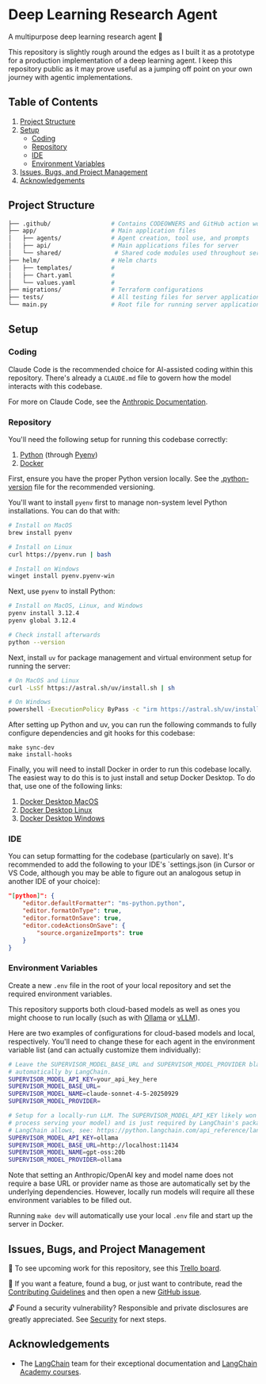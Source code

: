 # Deep Learning Research Agent

A multipurpose deep learning research agent 🔗

This repository is slightly rough around the edges as I built it as a prototype for a production implementation of a deep learning agent. I keep this repository public as it may prove useful as a jumping off point on your own journey with agentic implementations.

## Table of Contents

1. [Project Structure](#project-structure)
2. [Setup](#setup)
    - [Coding](#coding)
    - [Repository](#repository)
    - [IDE](#ide)
    - [Environment Variables](#environment-variables)
3. [Issues, Bugs, and Project Management](#issues-bugs-and-project-management)
4. [Acknowledgements](#️-acknowledgements)

## Project Structure

```bash
├── .github/                 # Contains CODEOWNERS and GitHub action workflows
├── app/                     # Main application files
│   ├── agents/              # Agent creation, tool use, and prompts
│   ├── api/                 # Main applications files for server
│   └── shared/               # Shared code modules used throughout server
├── helm/                    # Helm charts
│   ├── templates/           #
│   ├── Chart.yaml           #
│   └── values.yaml          #
├── migrations/              # Terraform configurations
├── tests/                   # All testing files for server application
└── main.py                  # Root file for running server application
```

## Setup

### Coding

Claude Code is the recommended choice for AI-assisted coding within this repository. There's already a `CLAUDE.md` file to govern how the model interacts with this codebase.

For more on Claude Code, see the [Anthropic Documentation](https://www.claude.com/product/claude-code).

### Repository

You'll need the following setup for running this codebase correctly:

1. [Python](https://www.python.org) (through [Pyenv](https://github.com/pyenv/pyenv))
2. [Docker](https://www.docker.com)

First, ensure you have the proper Python version locally. See the [.python-version](./.python-version) file for the recommended versioning.

You'll want to install `pyenv` first to manage non-system level Python installations. You can do that with:

```bash
# Install on MacOS
brew install pyenv

# Install on Linux
curl https://pyenv.run | bash

# Install on Windows
winget install pyenv.pyenv-win
```

Next, use `pyenv` to install Python:

```bash
# Install on MacOS, Linux, and Windows
pyenv install 3.12.4
pyenv global 3.12.4

# Check install afterwards
python --version
```

Next, install `uv` for package management and virtual environment setup for running the server:

```bash
# On MacOS and Linux
curl -LsSf https://astral.sh/uv/install.sh | sh

# On Windows
powershell -ExecutionPolicy ByPass -c "irm https://astral.sh/uv/install.ps1 | iex"
```

After setting up Python and uv, you can run the following commands to fully configure dependencies and git hooks for this codebase:

```base
make sync-dev
make install-hooks
```

Finally, you will need to install Docker in order to run this codebase locally. The easiest way to do this is to just install and setup Docker Desktop. To do that, use one of the following links:

1. [Docker Desktop MacOS](https://docs.docker.com/desktop/setup/install/mac-install)
2. [Docker Desktop Linux](https://docs.docker.com/desktop/setup/install/linux)
3. [Docker Desktop Windows](https://docs.docker.com/desktop/setup/install/windows-install)

### IDE

You can setup formatting for the codebase (particularly on save). It's recommended to add the following to your IDE's `settings.json (in Cursor or VS Code, although you may be able to figure out an analogous setup in another IDE of your choice):

```json
"[python]": {
    "editor.defaultFormatter": "ms-python.python",
    "editor.formatOnType": true,
    "editor.formatOnSave": true,
    "editor.codeActionsOnSave": {
        "source.organizeImports": true
    }
}
```

### Environment Variables

Create a new `.env` file in the root of your local repository and set the required environment variables.

This repository supports both cloud-based models as well as ones you might choose to run locally (such as with [Ollama](https://ollama.com) or [vLLM](https://docs.vllm.ai)).

Here are two examples of configurations for cloud-based models and local, respectively. You'll need to change these for each agent in the environment variable list (and can actually customize them individually):

```bash
# Leave the SUPERVISOR_MODEL_BASE_URL and SUPERVISOR_MODEL_PROVIDER blank for Anthropic usage as those are set
# automatically by LangChain.
SUPERVISOR_MODEL_API_KEY=your_api_key_here
SUPERVISOR_MODEL_BASE_URL=
SUPERVISOR_MODEL_NAME=claude-sonnet-4-5-20250929
SUPERVISOR_MODEL_PROVIDER=

# Setup for a locally-run LLM. The SUPERVISOR_MODEL_API_KEY likely won't matter here (unless you have one set on the
# process serving your model) and is just required by LangChain's package. For a list of all possible providers that
# LangChain allows, see: https://python.langchain.com/api_reference/langchain/chat_models/langchain.chat_models.base.init_chat_model.html
SUPERVISOR_MODEL_API_KEY=ollama
SUPERVISOR_MODEL_BASE_URL=http://localhost:11434
SUPERVISOR_MODEL_NAME=gpt-oss:20b
SUPERVISOR_MODEL_PROVIDER=ollama
```

Note that setting an Anthropic/OpenAI key and model name does not require a base URL or provider name as those are automatically set by the underlying dependencies. However, locally run models will require all these environment variables to be filled out.

Running `make dev` will automatically use your local `.env` file and start up the server in Docker.

## Issues, Bugs, and Project Management

🎯 To see upcoming work for this repository, see this [Trello board](https://trello.com/b/Qm5Ltjec/deep-learning-agent).

💬 If you want a feature, found a bug, or just want to contribute, read the [Contributing Guidelines](https://github.com/nwthomas/deep-learning-research-agent?tab=contributing-ov-file#contributing) and then open a new [GitHub issue](https://github.com/nwthomas/deep-learning-research-agent/issues/new).

🔓 Found a security vulnerability? Responsible and private disclosures are greatly appreciated. See [Security](https://github.com/nwthomas/deep-learning-research-agent?tab=security-ov-file) for next steps.

## Acknowledgements

- The [LangChain](https://www.langchain.com) team for their exceptional documentation and [LangChain Academy courses](https://academy.langchain.com).
